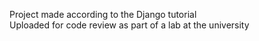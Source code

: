Project made according to the Django tutorial\
Uploaded for code review as part of a lab at the university 